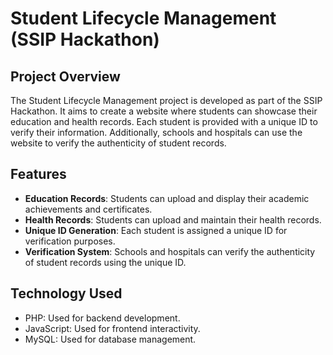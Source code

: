 # Student Lifecycle Management (SSIP Hackathon)

## Project Overview

The Student Lifecycle Management project is developed as part of the SSIP Hackathon. It aims to create a website where students can showcase their education and health records. Each student is provided with a unique ID to verify their information. Additionally, schools and hospitals can use the website to verify the authenticity of student records.

## Features

- **Education Records**: Students can upload and display their academic achievements and certificates.
- **Health Records**: Students can upload and maintain their health records.
- **Unique ID Generation**: Each student is assigned a unique ID for verification purposes.
- **Verification System**: Schools and hospitals can verify the authenticity of student records using the unique ID.

## Technology Used

- PHP: Used for backend development.
- JavaScript: Used for frontend interactivity.
- MySQL: Used for database management.
